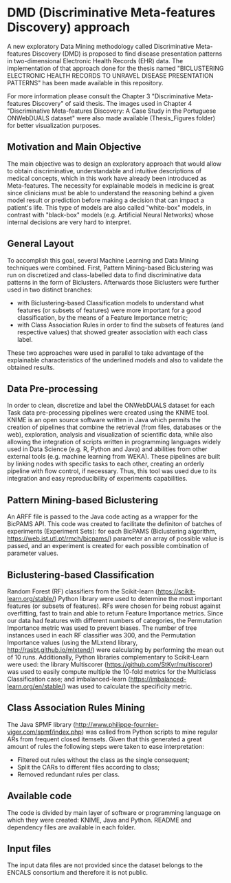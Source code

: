 # DMD (Discriminative Meta-features Discovery) approach

A new exploratory Data Mining methodology called Discriminative Meta-features Discovery (DMD) is proposed to find disease presentation patterns in two-dimensional Electronic Health Records (EHR) data. The implementation of that approach done for the thesis named "BICLUSTERING ELECTRONIC HEALTH RECORDS TO UNRAVEL DISEASE PRESENTATION PATTERNS" has been made available in this repository. 

For more information please consult the Chapter 3 "Discriminative Meta-features Discovery" of said thesis.
The images used in Chapter 4 "Discriminative Meta-features Discovery: A Case Study in the Portuguese ONWebDUALS dataset" were also made available (Thesis_Figures folder) for better visualization purposes.

## Motivation and Main Objective

The main objective was to design an exploratory approach that would allow to obtain discriminative, understandable and intuitive descriptions of medical concepts, which in this work have already been introduced as Meta-features. The necessity for explainable models in medicine is great since clinicians must be able to understand the reasoning behind a given model result or prediction before making a decision that can impact a patient's life. This type of models are also called "white-box" models, in contrast with "black-box" models (e.g. Artificial Neural Networks) whose internal decisions are very hard to interpret.

## General Layout
To accomplish this goal, several Machine Learning and Data Mining techniques were combined. First, Pattern Mining-based Biclustering was run on discretized and class-labelled data to find discriminative data patterns in the form of Biclusters. Afterwards those Biclusters were further used in two distinct branches:

* with Biclustering-based Classification models to understand what features (or subsets of features) were more important for a good classification, by the means of a Feature Importance metric;
* with Class Association Rules in order to find the subsets of features (and respective values) that showed greater association with each class label. 

These two approaches were used in parallel to take advantage of the explainable characteristics of the underlined models and also to validate the obtained results. 

## Data Pre-processing 
In order to clean, discretize and label the ONWebDUALS dataset for each Task data pre-processing pipelines were created using the KNIME tool. KNIME is an open source software written in Java which permits the creation of pipelines that combine the retrieval (from files, databases or the web), exploration, analysis and visualization of scientific data, while also allowing the integration of scripts written in programming languages widely used in Data Science (e.g. R, Python and Java) and abilities from other external tools (e.g. machine learning from WEKA). These pipelines are built by linking nodes with specific tasks to each other, creating an orderly pipeline with flow control, if necessary. Thus, this tool was used due to its integration and easy reproducibility of experiments capabilities. 

## Pattern Mining-based Biclustering
An ARFF file is passed to the Java code acting as a wrapper for the BicPAMS API. This code was created to facilitate the definiton of batches of experiments (Experiment Sets): for each BicPAMS (Biclustering algorithm, https://web.ist.utl.pt/rmch/bicpams/) parameter an array of possible value is passed, and an experiment is created for each possible combination of parameter values.

## Biclustering-based Classification
Random Forest (RF) classifiers from the Scikit-learn (https://scikit-learn.org/stable/) Python library were used to determine the most important features (or subsets of features). RFs were chosen for being robust against overfitting, fast to train and able to return Feature Importance metrics. Since our data had features with different numbers of categories, the Permutation Importance metric was used to prevent biases. The number of tree instances used in each RF classifier was 300, and the Permutation Importance values (using the MLxtend library, http://rasbt.github.io/mlxtend/) were calculating by performing the mean out of 10 runs. Additionally, Python libraries complementary to Scikit-Learn were used: the library Multiscorer (https://github.com/StKyr/multiscorer) was used to easily compute multiple the 10-fold metrics for the Multiclass Classification case; and imbalanced-learn (https://imbalanced-learn.org/en/stable/) was used to calculate the specificity metric. 

## Class Association Rules Mining
The Java SPMF library (http://www.philippe-fournier-viger.com/spmf/index.php) was called from Python scripts to mine regular ARs from frequent closed itemsets. Given that this generated a great amount of rules the following steps were taken to ease interpretation:

* Filtered out rules without the class as the single consequent; 
* Split the CARs to different files according to class; 
* Removed redundant rules per class.

## Available code
The code is divided by main layer of software or programming language on which they were created: KNIME, Java and Python. README and dependency files are available in each folder.

## Input files
The input data files are not provided since the dataset belongs to the ENCALS consortium and therefore it is not public.
